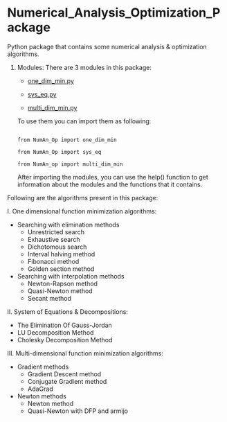 # Numerical_Analysis_Optimization_Package
Python package that contains some numerical analysis & optimization algorithms.

1. Modules:
   There are 3 modules in this package:

    - [one_dim_min.py](https://github.com/NechbaMohammed/Numerical_Analysis_Optimization_Package/blob/main/NumAn_Op/one_dim_min.py) 
      
    - [sys_eq.py](https://github.com/NechbaMohammed/Numerical_Analysis_Optimization_Package/blob/main/NumAn_Op/sys_eq.py)
      
    - [multi_dim_min.py](https://github.com/NechbaMohammed/Numerical_Analysis_Optimization_Package/blob/main/NumAn_Op/multi_dim_min.py)

      
   To use them you can import them as following:
   
   ```
   
   from NumAn_Op import one_dim_min
   
   from NumAn_Op import sys_eq
   
   from NumAn_op import multi_dim_min
   
   ```
   
   After importing the modules, you can use the help() function to get information about the modules and the functions that it contains.

Following are the algorithms present in this package:

I. One dimensional function minimization algorithms:
   - Searching with elimination methods
     - Unrestricted search
     - Exhaustive search
     - Dichotomous search
     - Interval halving method
     - Fibonacci method
     - Golden section method
   - Searching with interpolation methods
     - Newton-Rapson method
     - Quasi-Newton method
     - Secant method  

II. System of Equations & Decompositions:
  - The Elimination Of Gauss-Jordan
  - LU Decomposition Method
  - Cholesky Decomposition Method
  
III. Multi-dimensional function minimization algorithms:
  - Gradient methods
    - Gradient Descent method
    - Conjugate Gradient method
    - AdaGrad
  - Newton methods
    - Newton method
    - Quasi-Newton with DFP and armijo